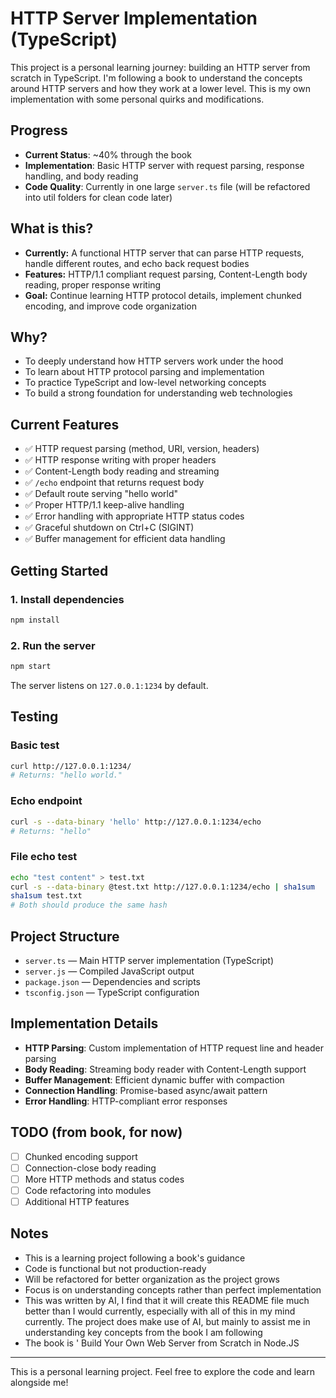 # HTTP Server Implementation (TypeScript)

This project is a personal learning journey: building an HTTP server from scratch in TypeScript. I'm following a book to understand the concepts around HTTP servers and how they work at a lower level. This is my own implementation with some personal quirks and modifications.

## Progress
- **Current Status**: ~40% through the book
- **Implementation**: Basic HTTP server with request parsing, response handling, and body reading
- **Code Quality**: Currently in one large `server.ts` file (will be refactored into util folders for clean code later)

## What is this?
- **Currently:** A functional HTTP server that can parse HTTP requests, handle different routes, and echo back request bodies
- **Features:** HTTP/1.1 compliant request parsing, Content-Length body reading, proper response writing
- **Goal:** Continue learning HTTP protocol details, implement chunked encoding, and improve code organization

## Why?
- To deeply understand how HTTP servers work under the hood
- To learn about HTTP protocol parsing and implementation
- To practice TypeScript and low-level networking concepts
- To build a strong foundation for understanding web technologies

## Current Features
- ✅ HTTP request parsing (method, URI, version, headers)
- ✅ HTTP response writing with proper headers
- ✅ Content-Length body reading and streaming
- ✅ `/echo` endpoint that returns request body
- ✅ Default route serving "hello world"
- ✅ Proper HTTP/1.1 keep-alive handling
- ✅ Error handling with appropriate HTTP status codes
- ✅ Graceful shutdown on Ctrl+C (SIGINT)
- ✅ Buffer management for efficient data handling

## Getting Started

### 1. Install dependencies
```bash
npm install
```

### 2. Run the server
```bash
npm start
```

The server listens on `127.0.0.1:1234` by default.

## Testing

### Basic test
```bash
curl http://127.0.0.1:1234/
# Returns: "hello world."
```

### Echo endpoint
```bash
curl -s --data-binary 'hello' http://127.0.0.1:1234/echo
# Returns: "hello"
```

### File echo test
```bash
echo "test content" > test.txt
curl -s --data-binary @test.txt http://127.0.0.1:1234/echo | sha1sum
sha1sum test.txt
# Both should produce the same hash
```

## Project Structure
- `server.ts` — Main HTTP server implementation (TypeScript)
- `server.js` — Compiled JavaScript output
- `package.json` — Dependencies and scripts
- `tsconfig.json` — TypeScript configuration

## Implementation Details
- **HTTP Parsing**: Custom implementation of HTTP request line and header parsing
- **Body Reading**: Streaming body reader with Content-Length support
- **Buffer Management**: Efficient dynamic buffer with compaction
- **Connection Handling**: Promise-based async/await pattern
- **Error Handling**: HTTP-compliant error responses

## TODO (from book, for now)
- [ ] Chunked encoding support
- [ ] Connection-close body reading
- [ ] More HTTP methods and status codes
- [ ] Code refactoring into modules
- [ ] Additional HTTP features

## Notes
- This is a learning project following a book's guidance
- Code is functional but not production-ready
- Will be refactored for better organization as the project grows
- Focus is on understanding concepts rather than perfect implementation
- This was written by AI, I find that it will create this README file much better than I would currently, especially with all of this in my mind currently. The project does make use of AI, but mainly to assist me in understanding key concepts from the book I am following
- The book is ' Build Your Own Web Server from Scratch in Node.JS

---

This is a personal learning project. Feel free to explore the code and learn alongside me!